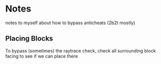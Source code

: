 # Notes
notes to myself about how to bypass anticheats (2b2t mostly)

## Placing Blocks
To bypass (sometimes) the raytrace check, check all surrounding block facing to see if we can place there
